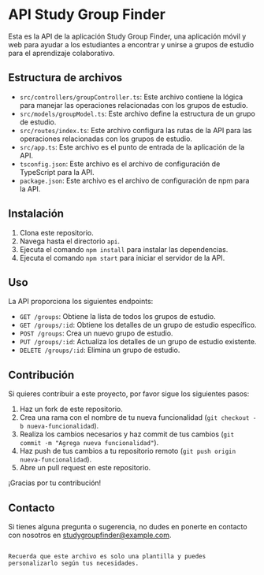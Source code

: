 # API Study Group Finder

Esta es la API de la aplicación Study Group Finder, una aplicación móvil y web para ayudar a los estudiantes a encontrar y unirse a grupos de estudio para el aprendizaje colaborativo.

## Estructura de archivos

- `src/controllers/groupController.ts`: Este archivo contiene la lógica para manejar las operaciones relacionadas con los grupos de estudio.
- `src/models/groupModel.ts`: Este archivo define la estructura de un grupo de estudio.
- `src/routes/index.ts`: Este archivo configura las rutas de la API para las operaciones relacionadas con los grupos de estudio.
- `src/app.ts`: Este archivo es el punto de entrada de la aplicación de la API.
- `tsconfig.json`: Este archivo es el archivo de configuración de TypeScript para la API.
- `package.json`: Este archivo es el archivo de configuración de npm para la API.

## Instalación

1. Clona este repositorio.
2. Navega hasta el directorio `api`.
3. Ejecuta el comando `npm install` para instalar las dependencias.
4. Ejecuta el comando `npm start` para iniciar el servidor de la API.

## Uso

La API proporciona los siguientes endpoints:

- `GET /groups`: Obtiene la lista de todos los grupos de estudio.
- `GET /groups/:id`: Obtiene los detalles de un grupo de estudio específico.
- `POST /groups`: Crea un nuevo grupo de estudio.
- `PUT /groups/:id`: Actualiza los detalles de un grupo de estudio existente.
- `DELETE /groups/:id`: Elimina un grupo de estudio.

## Contribución

Si quieres contribuir a este proyecto, por favor sigue los siguientes pasos:

1. Haz un fork de este repositorio.
2. Crea una rama con el nombre de tu nueva funcionalidad (`git checkout -b nueva-funcionalidad`).
3. Realiza los cambios necesarios y haz commit de tus cambios (`git commit -m "Agrega nueva funcionalidad"`).
4. Haz push de tus cambios a tu repositorio remoto (`git push origin nueva-funcionalidad`).
5. Abre un pull request en este repositorio.

¡Gracias por tu contribución!

## Contacto

Si tienes alguna pregunta o sugerencia, no dudes en ponerte en contacto con nosotros en studygroupfinder@example.com.
```

Recuerda que este archivo es solo una plantilla y puedes personalizarlo según tus necesidades.